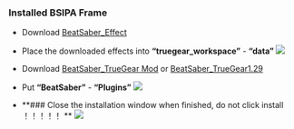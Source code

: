 ### Installed BSIPA Frame
- Download [BeatSaber_Effect](https://static.truegear.cn/BeatSaber/620980.rar)

- Place the downloaded effects into **“truegear_workspace”** - **“data”**
![](https://static.truegear.cn/bbs/BeatSaber/img8.gif)

- Download [BeatSaber_TrueGear Mod](https://static.truegear.cn/bbs/BeatSaber/BeatSaber_TrueGear.rar) or [BeatSaber_TrueGear1.29](https://static.truegear.cn/BeatSaber/BeatSaber1.29.rar)
- Put **“BeatSaber”** - **“Plugins”**
![](https://static.truegear.cn/bbs/BeatSaber/7.gif)

- **### Close the installation window when finished, do not click install ！！！！！ **
![](https://static.truegear.cn/bbs/BeatSaber/img9.png)
